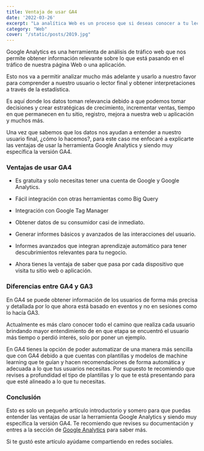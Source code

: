 ```yaml
---
title: Ventaja de usar GA4
date: '2022-03-26'
excerpt: "La analítica Web es un proceso que si deseas conocer a tu lector o usuario final es importante que consideres aprender y principalmente aplicar. En este artículo te explico los principios básicos y ventajas de usar GA4."
category: "Web"
cover: "/static/posts/2019.jpg"
---
```


Google Analytics es una herramienta de análisis de tráfico web que nos permite obtener información relevante sobre lo que está pasando en el tráfico de nuestra página Web o una aplicación.

Esto nos va a permitir analizar mucho más adelante y usarlo a nuestro favor para comprender a nuestro usuario o lector final y obtener interpretaciones a través de la estadística. 

Es aquí donde los datos toman relevancia debido a que podemos tomar decisiones y crear estratégicas de crecimiento, incrementar ventas, tiempo en que permanecen en tu sitio, registro, mejora a nuestra web u aplicación y muchos más. 

Una vez que sabemos que los datos nos ayudan a entender a nuestro usuario final, ¿cómo lo hacemos?, para este caso me enfocaré a explicarte las ventajas de usar la herramienta Google Analytics y siendo muy específica la versión GA4. 

### Ventajas de usar GA4

* Es gratuita y solo necesitas tener una cuenta de Google y Google Analytics.

* Fácil integración con otras herramientas como Big Query

* Integración con Google Tag Manager

* Obtener datos de su consumidor casi de inmediato.

* Generar informes básicos y avanzados de las interacciones del usuario. 

* Informes avanzados que integran aprendizaje automático para tener descubrimientos relevantes para tu negocio.

* Ahora tienes la ventaja de saber que pasa por cada dispositivo que visita tu sitio web o aplicación.

### Diferencias entre GA4 y GA3

En GA4 se puede obtener información de los usuarios de forma más precisa y detallada por lo que ahora está basado en eventos y no en sesiones como lo hacía GA3. 

Actualmente es más claro conocer todo el camino que realiza cada usuario brindando mayor entendimiento de en que etapa se encuentró el usuario más tiempo o perdió interés, solo por poner un ejemplo.

En GA4 tienes la opción de poder automatizar de una manera más sencilla que con GA4 debido a que cuentas con plantillas y modelos de machine learning que te guían y hacen recomendaciones de forma automática y adecuada a lo que tus usuarios necesitas. Por supuesto te recomiendo que revises a profundidad el tipo de plantillas y lo que te está presentando para que esté alineado a lo que tu necesitas.

### Conclusión

Esto es solo un pequeño artículo introductorio y somero para que puedas entender las ventajas de usar la herramienta Google Analytics y siendo muy específica la versión GA4. Te recomiendo que revises su documentación y entres a la sección de [Google Analytics](https://analytics.google.com/analytics/web/) para saber más.

Si te gustó este artículo ayúdame compartiendo en redes sociales.


